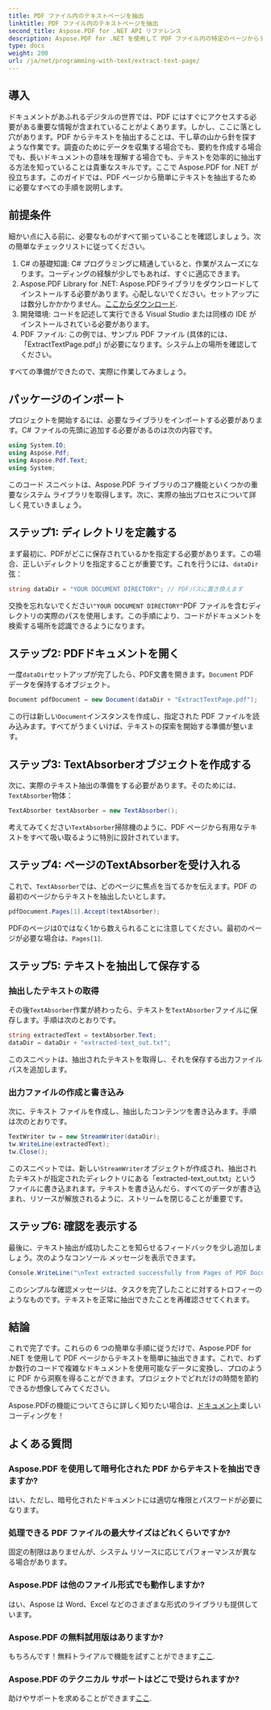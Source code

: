 ```yaml
---
title: PDF ファイル内のテキストページを抽出
linktitle: PDF ファイル内のテキストページを抽出
second_title: Aspose.PDF for .NET API リファレンス
description: Aspose.PDF for .NET を使用して PDF ファイル内の特定のページからテキストを抽出する方法を学習します。
type: docs
weight: 200
url: /ja/net/programming-with-text/extract-text-page/
---
```

## 導入

ドキュメントがあふれるデジタルの世界では、PDF にはすぐにアクセスする必要がある重要な情報が含まれていることがよくあります。しかし、ここに落とし穴があります。PDF からテキストを抽出することは、干し草の山から針を探すような作業です。調査のためにデータを収集する場合でも、要約を作成する場合でも、長いドキュメントの意味を理解する場合でも、テキストを効率的に抽出する方法を知っていることは貴重なスキルです。ここで Aspose.PDF for .NET が役立ちます。このガイドでは、PDF ページから簡単にテキストを抽出するために必要なすべての手順を説明します。

## 前提条件

細かい点に入る前に、必要なものがすべて揃っていることを確認しましょう。次の簡単なチェックリストに従ってください。

1. C# の基礎知識: C# プログラミングに精通していると、作業がスムーズになります。コーディングの経験が少しでもあれば、すぐに適応できます。
2. Aspose.PDF Library for .NET: Aspose.PDFライブラリをダウンロードしてインストールする必要があります。心配しないでください。セットアップには数分しかかかりません。[ここからダウンロード](https://releases.aspose.com/pdf/net/).
3. 開発環境: コードを記述して実行できる Visual Studio または同様の IDE がインストールされている必要があります。
4. PDF ファイル: この例では、サンプル PDF ファイル (具体的には、「ExtractTextPage.pdf」) が必要になります。システム上の場所を確認してください。

すべての準備ができたので、実際に作業してみましょう。

## パッケージのインポート

プロジェクトを開始するには、必要なライブラリをインポートする必要があります。C# ファイルの先頭に追加する必要があるのは次の内容です。

```csharp
using System.IO;
using Aspose.Pdf;
using Aspose.Pdf.Text;
using System;
```

このコード スニペットは、Aspose.PDF ライブラリのコア機能といくつかの重要なシステム ライブラリを取得します。次に、実際の抽出プロセスについて詳しく見ていきましょう。

## ステップ1: ディレクトリを定義する

まず最初に、PDFがどこに保存されているかを指定する必要があります。この場合、正しいディレクトリを指定することが重要です。これを行うには、`dataDir`弦：

```csharp
string dataDir = "YOUR DOCUMENT DIRECTORY"; // PDFパスに置き換えます
```

交換を忘れないでください`"YOUR DOCUMENT DIRECTORY"`PDF ファイルを含むディレクトリの実際のパスを使用します。この手順により、コードがドキュメントを検索する場所を認識できるようになります。

## ステップ2: PDFドキュメントを開く

一度`dataDir`セットアップが完了したら、PDF文書を開きます。`Document` PDF データを保持するオブジェクト。

```csharp
Document pdfDocument = new Document(dataDir + "ExtractTextPage.pdf");
```

この行は新しい`Document`インスタンスを作成し、指定された PDF ファイルを読み込みます。すべてがうまくいけば、テキストの探索を開始する準備が整います。

## ステップ3: TextAbsorberオブジェクトを作成する

次に、実際のテキスト抽出の準備をする必要があります。そのためには、`TextAbsorber`物体：

```csharp
TextAbsorber textAbsorber = new TextAbsorber();
```

考えてみてください`TextAbsorber`掃除機のように、PDF ページから有用なテキストをすべて吸い取るように特別に設計されています。 

## ステップ4: ページのTextAbsorberを受け入れる

これで、`TextAbsorber`では、どのページに焦点を当てるかを伝えます。PDF の最初のページからテキストを抽出したいとします。

```csharp
pdfDocument.Pages[1].Accept(textAbsorber);
```

 PDFのページは0ではなく1から数えられることに注意してください。最初のページが必要な場合は、`Pages[1]`.

## ステップ5: テキストを抽出して保存する

### 抽出したテキストの取得

その後`TextAbsorber`作業が終わったら、テキストを`TextAbsorber`ファイルに保存します。手順は次のとおりです。

```csharp
string extractedText = textAbsorber.Text;
dataDir = dataDir + "extracted-text_out.txt";
```

このスニペットは、抽出されたテキストを取得し、それを保存する出力ファイル パスを追加します。

### 出力ファイルの作成と書き込み

次に、テキスト ファイルを作成し、抽出したコンテンツを書き込みます。手順は次のとおりです。

```csharp
TextWriter tw = new StreamWriter(dataDir);
tw.WriteLine(extractedText);
tw.Close();
```

このスニペットでは、新しい`StreamWriter`オブジェクトが作成され、抽出されたテキストが指定されたディレクトリにある「extracted-text_out.txt」というファイルに書き込まれます。テキストを書き込んだら、すべてのデータが書き込まれ、リソースが解放されるように、ストリームを閉じることが重要です。

## ステップ6: 確認を表示する

最後に、テキスト抽出が成功したことを知らせるフィードバックを少し追加しましょう。次のようなコンソール メッセージを表示できます。

```csharp
Console.WriteLine("\nText extracted successfully from Pages of PDF Document.\nFile saved at " + dataDir);
```

このシンプルな確認メッセージは、タスクを完了したことに対するトロフィーのようなものです。テキストを正常に抽出できたことを再確認させてくれます。

## 結論

これで完了です。これらの 6 つの簡単な手順に従うだけで、Aspose.PDF for .NET を使用して PDF ページからテキストを簡単に抽出できます。これで、わずか数行のコードで複雑なドキュメントを使用可能なデータに変換し、プロのように PDF から洞察を得ることができます。プロジェクトでどれだけの時間を節約できるか想像してみてください。

 Aspose.PDFの機能についてさらに詳しく知りたい場合は、[ドキュメント](https://reference.aspose.com/pdf/net/)楽しいコーディングを！

## よくある質問

### Aspose.PDF を使用して暗号化された PDF からテキストを抽出できますか?
はい、ただし、暗号化されたドキュメントには適切な権限とパスワードが必要になります。

### 処理できる PDF ファイルの最大サイズはどれくらいですか?
固定の制限はありませんが、システム リソースに応じてパフォーマンスが異なる場合があります。

### Aspose.PDF は他のファイル形式でも動作しますか?
はい、Aspose は Word、Excel などのさまざまな形式のライブラリも提供しています。

### Aspose.PDF の無料試用版はありますか?
もちろんです！無料トライアルで機能を試すことができます[ここ](https://releases.aspose.com/).

### Aspose.PDF のテクニカル サポートはどこで受けられますか?
助けやサポートを求めることができます[ここ](https://forum.aspose.com/c/pdf/10).